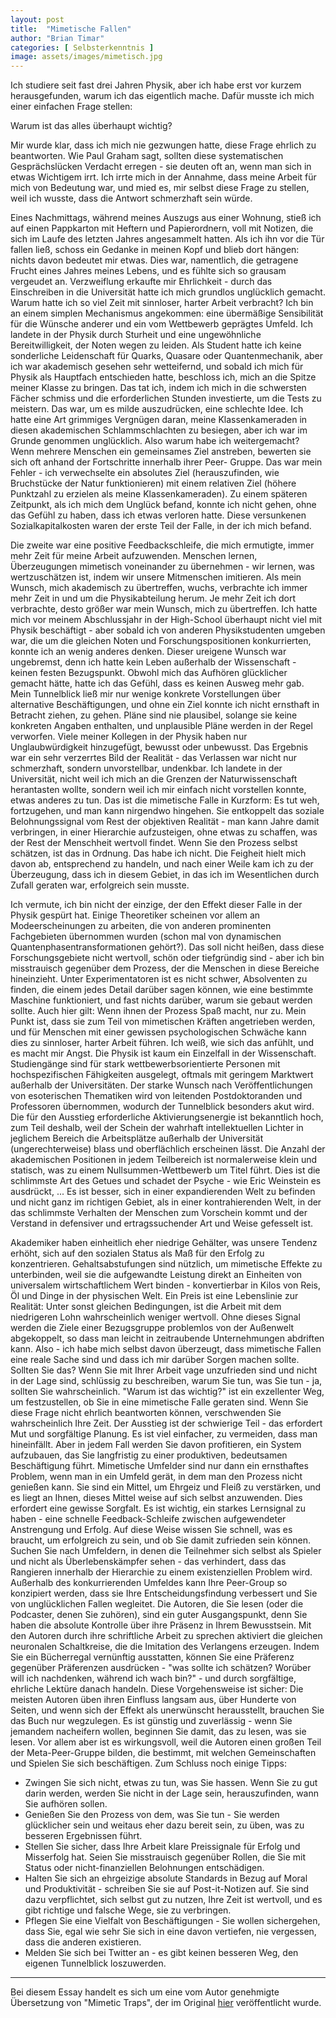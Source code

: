 ```yaml
---
layout: post
title:  "Mimetische Fallen"
author: "Brian Timar"
categories: [ Selbsterkenntnis ]
image: assets/images/mimetisch.jpg
--- 
```


Ich studiere seit fast drei Jahren Physik, aber ich habe erst vor kurzem herausgefunden, warum ich das eigentlich mache. Dafür musste ich mich einer einfachen Frage stellen:

Warum ist das alles überhaupt wichtig?

Mir wurde klar, dass ich mich nie gezwungen hatte, diese Frage ehrlich zu beantworten. Wie Paul Graham sagt, sollten diese systematischen Gesprächslücken Verdacht erregen - sie deuten oft an, wenn man sich in etwas Wichtigem irrt. Ich irrte mich in der Annahme, dass meine Arbeit für mich von Bedeutung war, und mied es, mir selbst diese Frage zu stellen, weil ich wusste, dass die Antwort schmerzhaft sein würde.

Eines Nachmittags, während meines Auszugs aus einer Wohnung, stieß ich auf einen Pappkarton mit Heftern und Papierordnern, voll mit Notizen, die sich im Laufe des letzten Jahres angesammelt hatten. Als ich ihn vor die Tür fallen ließ, schoss ein Gedanke in meinen Kopf und blieb dort hängen: nichts davon bedeutet mir etwas. Dies war, namentlich, die getragene Frucht eines Jahres meines Lebens, und es fühlte sich so grausam vergeudet an. Verzweiflung erkaufte mir Ehrlichkeit - durch das Einschreiben in die Universität hatte ich mich grundlos unglücklich gemacht. Warum hatte ich so viel Zeit mit sinnloser, harter Arbeit verbracht? Ich bin an einem simplen Mechanismus angekommen: eine übermäßige Sensibilität für die Wünsche anderer und ein vom Wettbewerb geprägtes Umfeld.
Ich landete in der Physik durch Sturheit und eine ungewöhnliche Bereitwilligkeit, der Noten wegen zu leiden. Als Student hatte ich keine sonderliche Leidenschaft für Quarks, Quasare oder Quantenmechanik, aber ich war akademisch gesehen sehr wetteifernd, und sobald ich mich für Physik als Hauptfach entschieden hatte, beschloss ich, mich an die Spitze meiner Klasse zu bringen. Das tat ich, indem ich mich in die schwersten Fächer schmiss und die erforderlichen Stunden investierte, um die Tests zu meistern. Das war, um es milde auszudrücken, eine schlechte Idee. Ich hatte eine Art grimmiges Vergnügen daran, meine Klassenkameraden in diesen akademischen Schlammschlachten zu besiegen, aber ich war im Grunde genommen unglücklich. Also warum habe ich weitergemacht?
Wenn mehrere Menschen ein gemeinsames Ziel anstreben, bewerten sie sich oft anhand der Fortschritte innerhalb ihrer Peer- Gruppe. Das war mein Fehler - ich verwechselte ein absolutes Ziel (herauszufinden, wie Bruchstücke der Natur funktionieren) mit einem relativen Ziel (höhere Punktzahl zu erzielen als meine Klassenkameraden). Zu einem späteren Zeitpunkt, als ich mich dem Unglück befand, konnte ich nicht gehen, ohne das Gefühl zu haben, dass ich etwas verloren hatte. Diese versunkenen Sozialkapitalkosten waren der erste Teil der Falle, in der ich mich befand.

Die zweite war eine positive Feedbackschleife, die mich ermutigte, immer mehr Zeit für meine Arbeit aufzuwenden. Menschen lernen, Überzeugungen mimetisch voneinander zu übernehmen - wir lernen, was wertzuschätzen ist, indem wir unsere Mitmenschen imitieren. Als mein Wunsch, mich akademisch zu übertreffen, wuchs, verbrachte ich immer mehr Zeit in und um die Physikabteilung herum. Je mehr Zeit ich dort verbrachte, desto größer war mein Wunsch, mich zu übertreffen. Ich hatte mich vor meinem Abschlussjahr in der High-School überhaupt nicht viel mit Physik beschäftigt - aber sobald ich von anderen Physikstudenten umgeben war, die um die gleichen Noten und Forschungspositionen konkurrierten, konnte ich an wenig anderes denken. Dieser ureigene Wunsch war ungebremst, denn ich hatte kein Leben außerhalb der Wissenschaft - keinen festen Bezugspunkt. Obwohl mich das Aufhören glücklicher gemacht hätte, hatte ich das Gefühl, dass es keinen Ausweg mehr gab. Mein Tunnelblick ließ mir nur wenige konkrete Vorstellungen über alternative Beschäftigungen, und ohne ein Ziel konnte ich nicht ernsthaft in Betracht ziehen, zu gehen. Pläne sind nie plausibel, solange sie keine konkreten Angaben enthalten, und unplausible Pläne werden in der Regel verworfen. Viele meiner Kollegen in der Physik haben nur Unglaubwürdigkeit hinzugefügt, bewusst oder unbewusst. Das Ergebnis war ein sehr verzerrtes Bild der Realität - das Verlassen war nicht nur schmerzhaft, sondern unvorstellbar, undenkbar. Ich landete in der Universität, nicht weil ich mich an die Grenzen der Naturwissenschaft herantasten wollte, sondern weil ich mir einfach nicht vorstellen konnte, etwas anderes zu tun.
Das ist die mimetische Falle in Kurzform: Es tut weh, fortzugehen, und man kann nirgendwo hingehen. Sie entkoppelt das soziale Belohnungssignal vom Rest der objektiven Realität - man kann Jahre damit verbringen, in einer Hierarchie aufzusteigen, ohne etwas zu schaffen, was der Rest der Menschheit wertvoll findet. Wenn Sie den Prozess selbst schätzen, ist das in Ordnung. Das habe ich nicht. Die Feigheit hielt mich davon ab, entsprechend zu handeln, und nach einer Weile kam ich zu der Überzeugung, dass ich in diesem Gebiet, in das ich im Wesentlichen durch Zufall geraten war, erfolgreich sein musste.

Ich vermute, ich bin nicht der einzige, der den Effekt dieser Falle in der Physik gespürt hat. Einige Theoretiker scheinen vor allem an Modeerscheinungen zu arbeiten, die von anderen prominenten Fachgebieten übernommen wurden (schon mal von dynamischen Quantenphasentransformationen gehört?). Das soll nicht heißen, dass diese Forschungsgebiete nicht wertvoll, schön oder tiefgründig sind - aber ich bin misstrauisch gegenüber dem Prozess, der die Menschen in diese Bereiche hineinzieht. Unter Experimentatoren ist es nicht schwer, Absolventen zu finden, die einem jedes Detail darüber sagen können, wie eine bestimmte Maschine funktioniert, und fast nichts darüber, warum sie gebaut werden sollte. Auch hier gilt: Wenn ihnen der Prozess Spaß macht, nur zu. Mein Punkt ist, dass sie zum Teil von mimetischen Kräften angetrieben werden, und für Menschen mit einer gewissen psychologischen Schwäche kann dies zu sinnloser, harter Arbeit führen. Ich weiß, wie sich das anfühlt, und es macht mir Angst.
Die Physik ist kaum ein Einzelfall in der Wissenschaft. Studiengänge sind für stark wettbewerbsorientierte Personen mit hochspezifischen Fähigkeiten ausgelegt, oftmals mit geringem Marktwert außerhalb der Universitäten. Der starke Wunsch nach Veröffentlichungen von esoterischen Thematiken wird von leitenden Postdoktoranden und Professoren übernommen, wodurch der Tunnelblick besonders akut wird. Die für den Ausstieg erforderliche Aktivierungsenergie ist bekanntlich hoch, zum Teil deshalb, weil der Schein der wahrhaft intellektuellen Lichter in jeglichem Bereich die Arbeitsplätze außerhalb der Universität (ungerechterweise) blass und oberflächlich erscheinen lässt. Die Anzahl der akademischen Positionen in jedem Teilbereich ist normalerweise klein und statisch, was zu einem Nullsummen-Wettbewerb um Titel führt. Dies ist die schlimmste Art des Getues und schadet der Psyche - wie Eric Weinstein es ausdrückt,
... Es ist besser, sich in einer expandierenden Welt zu befinden und nicht ganz im richtigen Gebiet, als in einer kontrahierenden Welt, in der das schlimmste Verhalten der Menschen zum Vorschein kommt und der Verstand in defensiver und ertragssuchender Art und Weise gefesselt ist. 

Akademiker haben einheitlich eher niedrige Gehälter, was unsere Tendenz erhöht, sich auf den sozialen Status als Maß für den Erfolg zu konzentrieren. Gehaltsabstufungen sind nützlich, um mimetische Effekte zu unterbinden, weil sie die aufgewandte Leistung direkt an Einheiten von universalem wirtschaftlichem Wert binden - konvertierbar in Kilos von Reis, Öl und Dinge in der physischen Welt. Ein Preis ist eine Lebenslinie zur Realität: Unter sonst gleichen Bedingungen, ist die Arbeit mit dem niedrigeren Lohn wahrscheinlich weniger wertvoll. Ohne dieses Signal werden die Ziele einer Bezugsgruppe problemlos von der Außenwelt abgekoppelt, so dass man leicht in zeitraubende Unternehmungen abdriften kann.
Also - ich habe mich selbst davon überzeugt, dass mimetische Fallen eine reale Sache sind und dass ich mir darüber Sorgen machen sollte. Sollten Sie das? Wenn Sie mit Ihrer Arbeit vage unzufrieden sind und nicht in der Lage sind, schlüssig zu beschreiben, warum Sie tun, was Sie tun - ja, sollten Sie wahrscheinlich. "Warum ist das wichtig?" ist ein exzellenter Weg, um festzustellen, ob Sie in eine mimetische Falle geraten sind. Wenn Sie diese Frage nicht ehrlich beantworten können, verschwenden Sie wahrscheinlich Ihre Zeit. Der Ausstieg ist der schwierige Teil - das erfordert Mut und sorgfältige Planung. Es ist viel einfacher, zu vermeiden, dass man hineinfällt. Aber in jedem Fall werden Sie davon profitieren, ein System aufzubauen, das Sie langfristig zu einer produktiven, bedeutsamen Beschäftigung führt.
Mimetische Umfelder sind nur dann ein ernsthaftes Problem, wenn man in ein Umfeld gerät, in dem man den Prozess nicht genießen kann. Sie sind ein Mittel, um Ehrgeiz und Fleiß zu verstärken, und es liegt an Ihnen, dieses Mittel weise auf sich selbst anzuwenden. Dies erfordert eine gewisse Sorgfalt. Es ist wichtig, ein starkes Lernsignal zu haben - eine schnelle Feedback-Schleife zwischen aufgewendeter Anstrengung und Erfolg. Auf diese Weise wissen Sie schnell, was es braucht, um erfolgreich zu sein, und ob Sie damit zufrieden sein können. Suchen Sie nach Umfeldern, in denen die Teilnehmer sich selbst als Spieler und nicht als Überlebenskämpfer sehen - das verhindert, dass das Rangieren innerhalb der Hierarchie zu einem existenziellen Problem wird.
Außerhalb des konkurrierenden Umfeldes kann Ihre Peer-Group so konzipiert werden, dass sie Ihre Entscheidungsfindung verbessert und Sie von unglücklichen Fallen wegleitet. Die Autoren, die Sie lesen (oder die Podcaster, denen Sie zuhören), sind ein guter Ausgangspunkt, denn Sie haben die absolute Kontrolle über ihre Präsenz in Ihrem Bewusstsein. Mit den Autoren durch ihre schriftliche Arbeit zu sprechen aktiviert die gleichen neuronalen Schaltkreise, die die Imitation des Verlangens erzeugen. Indem Sie ein Bücherregal vernünftig ausstatten, können Sie eine Präferenz gegenüber Präferenzen ausdrücken - "was sollte ich schätzen? Worüber will ich nachdenken, während ich wach bin?" - und durch sorgfältige, ehrliche Lektüre danach handeln. Diese Vorgehensweise ist sicher: Die meisten Autoren üben ihren Einfluss langsam aus, über Hunderte von Seiten, und wenn sich der Effekt als unerwünscht herausstellt, brauchen Sie das Buch nur wegzulegen. Es ist günstig und zuverlässig - wenn Sie jemandem nacheifern wollen, beginnen Sie damit, das zu lesen, was sie lesen. Vor allem aber ist es wirkungsvoll, weil die Autoren einen großen Teil der Meta-Peer-Gruppe bilden, die bestimmt, mit welchen Gemeinschaften und Spielen Sie sich beschäftigen.
Zum Schluss noch einige Tipps:

- Zwingen Sie sich nicht, etwas zu tun, was Sie hassen. Wenn Sie zu gut darin werden, werden Sie nicht in der Lage sein, herauszufinden, wann Sie aufhören sollen.
- Genießen Sie den Prozess von dem, was Sie tun - Sie werden glücklicher sein und weitaus eher dazu bereit sein, zu üben, was zu besseren Ergebnissen führt.
- Stellen Sie sicher, dass Ihre Arbeit klare Preissignale für Erfolg und Misserfolg hat. Seien Sie misstrauisch gegenüber Rollen, die Sie mit Status oder nicht-finanziellen Belohnungen entschädigen.
- Halten Sie sich an ehrgeizige absolute Standards in Bezug auf Moral und Produktivität - schreiben Sie sie auf Post-it-Notizen auf. Sie sind dazu verpflichtet, sich selbst gut zu nutzen, Ihre Zeit ist wertvoll, und es gibt richtige und falsche Wege, sie zu verbringen.
- Pflegen Sie eine Vielfalt von Beschäftigungen - Sie wollen sichergehen, dass Sie, egal wie sehr Sie sich in eine davon vertiefen, nie vergessen, dass die anderen existieren.
- Melden Sie sich bei Twitter an - es gibt keinen besseren Weg, den eigenen Tunnelblick loszuwerden. 

---

Bei diesem Essay handelt es sich um eine vom Autor genehmigte Übersetzung von "Mimetic Traps", der im Original  [hier](https://www.briantimar.com/notes/mimetic/mimetic/) veröffentlicht wurde.
